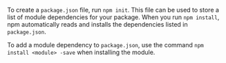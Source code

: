 To create a `package.json` file, run `npm init`. This file can be used to store a list of module dependencies for your package. When you run `npm install`, npm automatically reads and installs the dependencies listed in `package.json`.

To add a module dependency to `package.json`, use the command `npm install <module> -save` when installing the module.
